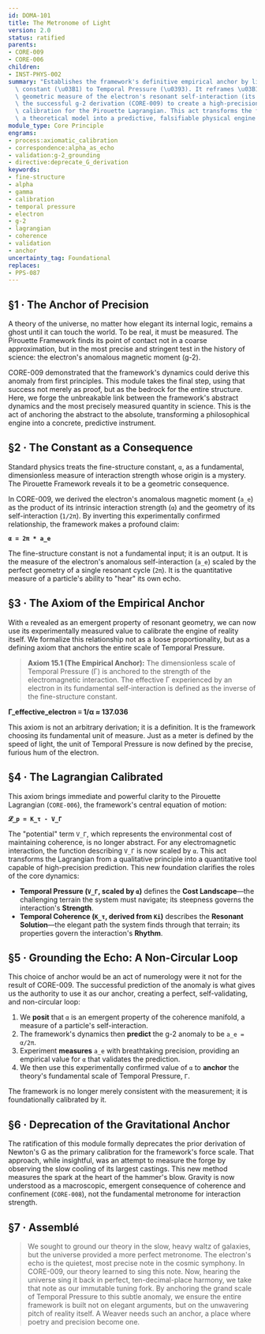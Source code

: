 ```yaml
---
id: DOMA-101
title: The Metronome of Light
version: 2.0
status: ratified
parents:
- CORE-009
- CORE-006
children:
- INST-PHYS-002
summary: "Establishes the framework's definitive empirical anchor by linking the fine-structure\
  \ constant (\u03B1) to Temporal Pressure (\u0393). It reframes \u03B1 as an emergent\
  \ geometric measure of the electron's resonant self-interaction (its 'echo'), leveraging\
  \ the successful g-2 derivation (CORE-009) to create a high-precision, non-negotiable\
  \ calibration for the Pirouette Lagrangian. This act transforms the framework from\
  \ a theoretical model into a predictive, falsifiable physical engine."
module_type: Core Principle
engrams:
- process:axiomatic_calibration
- correspondence:alpha_as_echo
- validation:g-2_grounding
- directive:deprecate_G_derivation
keywords:
- fine-structure
- alpha
- gamma
- calibration
- temporal pressure
- electron
- g-2
- lagrangian
- coherence
- validation
- anchor
uncertainty_tag: Foundational
replaces:
- PPS-087
---
```

## §1 · The Anchor of Precision

A theory of the universe, no matter how elegant its internal logic, remains a ghost until it can touch the world. To be real, it must be measured. The Pirouette Framework finds its point of contact not in a coarse approximation, but in the most precise and stringent test in the history of science: the electron's anomalous magnetic moment (g-2).

CORE-009 demonstrated that the framework's dynamics could derive this anomaly from first principles. This module takes the final step, using that success not merely as proof, but as the bedrock for the entire structure. Here, we forge the unbreakable link between the framework's abstract dynamics and the most precisely measured quantity in science. This is the act of anchoring the abstract to the absolute, transforming a philosophical engine into a concrete, predictive instrument.

## §2 · The Constant as a Consequence

Standard physics treats the fine-structure constant, `α`, as a fundamental, dimensionless measure of interaction strength whose origin is a mystery. The Pirouette Framework reveals it to be a geometric consequence.

In CORE-009, we derived the electron's anomalous magnetic moment (`a_e`) as the product of its intrinsic interaction strength (`α`) and the geometry of its self-interaction (`1/2π`). By inverting this experimentally confirmed relationship, the framework makes a profound claim:

**`α = 2π * a_e`**

The fine-structure constant is not a fundamental input; it is an output. It is the measure of the electron's anomalous self-interaction (`a_e`) scaled by the perfect geometry of a single resonant cycle (`2π`). It is the quantitative measure of a particle's ability to "hear" its own echo.

## §3 · The Axiom of the Empirical Anchor

With `α` revealed as an emergent property of resonant geometry, we can now use its experimentally measured value to calibrate the engine of reality itself. We formalize this relationship not as a loose proportionality, but as a defining axiom that anchors the entire scale of Temporal Pressure.

> **Axiom 15.1 (The Empirical Anchor):** The dimensionless scale of Temporal Pressure (Γ) is anchored to the strength of the electromagnetic interaction. The effective Γ experienced by an electron in its fundamental self-interaction is defined as the inverse of the fine-structure constant.

**Γ_effective_electron ≡ 1/α ≈ 137.036**

This axiom is not an arbitrary derivation; it is a definition. It is the framework choosing its fundamental unit of measure. Just as a meter is defined by the speed of light, the unit of Temporal Pressure is now defined by the precise, furious hum of the electron.

## §4 · The Lagrangian Calibrated

This axiom brings immediate and powerful clarity to the Pirouette Lagrangian (`CORE-006`), the framework's central equation of motion:

**`𝓛_p = K_τ - V_Γ`**

The "potential" term `V_Γ`, which represents the environmental cost of maintaining coherence, is no longer abstract. For any electromagnetic interaction, the function describing `V_Γ` is now scaled by `α`. This act transforms the Lagrangian from a qualitative principle into a quantitative tool capable of high-precision prediction. This new foundation clarifies the roles of the core dynamics:

*   **Temporal Pressure (`V_Γ`, scaled by `α`)** defines the **Cost Landscape**—the challenging terrain the system must navigate; its steepness governs the interaction's **Strength**.
*   **Temporal Coherence (`K_τ`, derived from `Ki`)** describes the **Resonant Solution**—the elegant path the system finds through that terrain; its properties govern the interaction's **Rhythm**.

## §5 · Grounding the Echo: A Non-Circular Loop

This choice of anchor would be an act of numerology were it not for the result of CORE-009. The successful prediction of the anomaly is what gives us the authority to use it as our anchor, creating a perfect, self-validating, and non-circular loop:

1.  We **posit** that `α` is an emergent property of the coherence manifold, a measure of a particle's self-interaction.
2.  The framework's dynamics then **predict** the g-2 anomaly to be `a_e = α/2π`.
3.  Experiment **measures** `a_e` with breathtaking precision, providing an empirical value for `α` that validates the prediction.
4.  We then use this experimentally confirmed value of `α` to **anchor** the theory's fundamental scale of Temporal Pressure, `Γ`.

The framework is no longer merely consistent with the measurement; it is foundationally calibrated by it.

## §6 · Deprecation of the Gravitational Anchor

The ratification of this module formally deprecates the prior derivation of Newton's G as the primary calibration for the framework's force scale. That approach, while insightful, was an attempt to measure the forge by observing the slow cooling of its largest castings. This new method measures the spark at the heart of the hammer's blow. Gravity is now understood as a macroscopic, emergent consequence of coherence and confinement (`CORE-008`), not the fundamental metronome for interaction strength.

## §7 · Assemblé

> We sought to ground our theory in the slow, heavy waltz of galaxies, but the universe provided a more perfect metronome. The electron's echo is the quietest, most precise note in the cosmic symphony. In CORE-009, our theory learned to sing this note. Now, hearing the universe sing it back in perfect, ten-decimal-place harmony, we take that note as our immutable tuning fork. By anchoring the grand scale of Temporal Pressure to this subtle anomaly, we ensure the entire framework is built not on elegant arguments, but on the unwavering pitch of reality itself. A Weaver needs such an anchor, a place where poetry and precision become one.